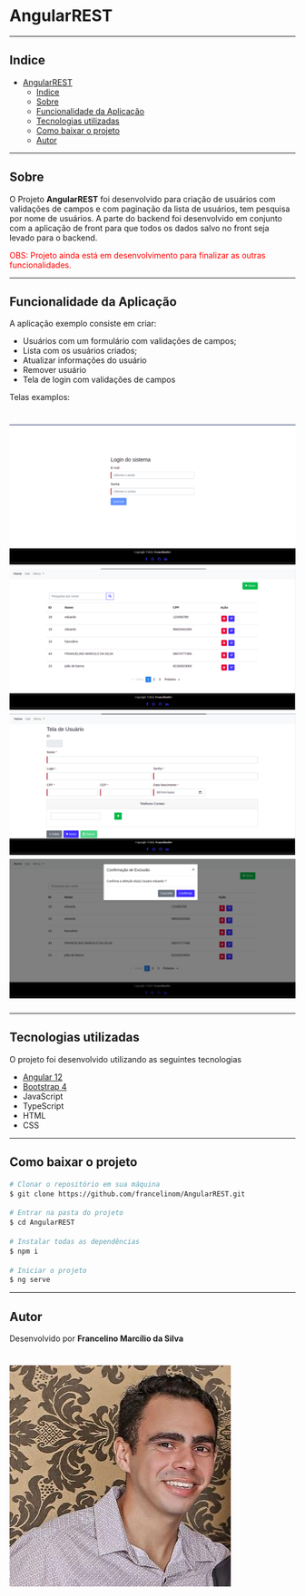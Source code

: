 # AngularREST

---

## Indice

- [AngularREST](#angularrest)
  - [Indice](#indice)
  - [Sobre](#sobre)
  - [Funcionalidade da Aplicação](#funcionalidade-da-aplicação)
  - [Tecnologias utilizadas](#tecnologias-utilizadas)
  - [Como baixar o projeto](#como-baixar-o-projeto)
  - [Autor](#autor)
  
---

## Sobre 

O Projeto **AngularREST** foi desenvolvido para criação de usuários com validações de campos e com paginação da lista de usuários, tem pesquisa por nome de usuários. A parte do backend foi desenvolvido em conjunto com a aplicação de front para que todos os dados salvo no front seja levado para o backend.

<span style="color: red">
OBS: Projeto ainda está em desenvolvimento para finalizar as outras funcionalidades.
</span>

---

## Funcionalidade da Aplicação

A aplicação exemplo consiste em criar:
- Usuários com um formulário com validações de campos;
- Lista com os usuários criados;
- Atualizar informações do usuário
- Remover usuário
- Tela de login com validações de campos

Telas examplos: 

<h1>
  <img src="src/assets/image/tela01.png">
  <img src="src/assets/image/tela02.png">
  <img src="src/assets/image/tela03.png">
  <img src="src/assets/image/tela05.png">
</h1>

---
## Tecnologias utilizadas 

O projeto foi desenvolvido utilizando as seguintes tecnologias
- [Angular 12](https://angular.io/)
- [Bootstrap 4](https://getbootstrap.com/docs/4.1/)
- JavaScript
- TypeScript
- HTML
- CSS

---

## Como baixar o projeto

```bash
# Clonar o repositório em sua máquina 
$ git clone https://github.com/francelinom/AngularREST.git

# Entrar na pasta do projeto 
$ cd AngularREST

# Instalar todas as dependências 
$ npm i

# Iniciar o projeto 
$ ng serve
```
---
## Autor

Desenvolvido por **Francelino Marcílio da Silva** 
<h1>
  <img src="src/assets/image/eu.jpeg">
</h1>
